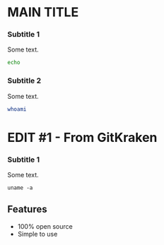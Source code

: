 MAIN TITLE
==========

### Subtitle 1

Some text.

```bash
echo
```

### Subtitle 2

Some text.

```bash
whoami
```

# EDIT #1 - From GitKraken

### Subtitle 1

Some text.

```
uname -a
```

## Features
* 100% open source
* Simple to use
